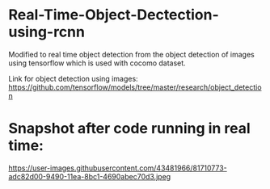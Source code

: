 # Real-Time-Object-Dectection-using-rcnn
Modified to real time object detection from the object detection of images using tensorflow which is used with cocomo dataset.


Link for object detection using images:
https://github.com/tensorflow/models/tree/master/research/object_detection

# Snapshot after code running in real time:

https://user-images.githubusercontent.com/43481966/81710773-adc82d00-9490-11ea-8bc1-4690abec70d3.jpeg



